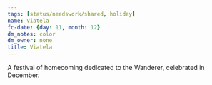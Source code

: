 ```yaml
---
tags: [status/needswork/shared, holiday]
name: Viatela
fc-date: {day: 11, month: 12}
dm_notes: color
dm_owner: none
title: Viatela
---
```


A festival of homecoming dedicated to the Wanderer, celebrated in December. 

